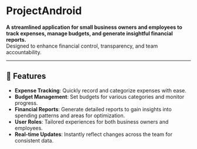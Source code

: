 # ProjectAndroid

**A streamlined application for small business owners and employees to track expenses, manage budgets, and generate insightful financial reports.**  
Designed to enhance financial control, transparency, and team accountability.  

---

## 🌟 Features  
- **Expense Tracking**: Quickly record and categorize expenses with ease.  
- **Budget Management**: Set budgets for various categories and monitor progress.  
- **Financial Reports**: Generate detailed reports to gain insights into spending patterns and areas for optimization.  
- **User Roles**: Tailored experiences for both business owners and employees.  
- **Real-time Updates**: Instantly reflect changes across the team for consistent data.  
